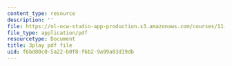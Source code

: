 ```yaml
---
content_type: resource
description: ''
file: https://ol-ocw-studio-app-production.s3.amazonaws.com/courses/11-601-introduction-to-environmental-policy-and-planning-fall-2016/f6bd80c05a22b0f8f6b29a99a03d19db_oJ7-LI_ex0o.pdf
file_type: application/pdf
resourcetype: Document
title: 3play pdf file
uid: f6bd80c0-5a22-b0f8-f6b2-9a99a03d19db
---
```

